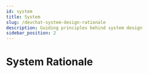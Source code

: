 ```yaml
---
id: system
title: System
slug: /devchat-system-design-rationale
description: Guiding principles behind system design
sidebar_position: 2
---
```


# System Rationale
